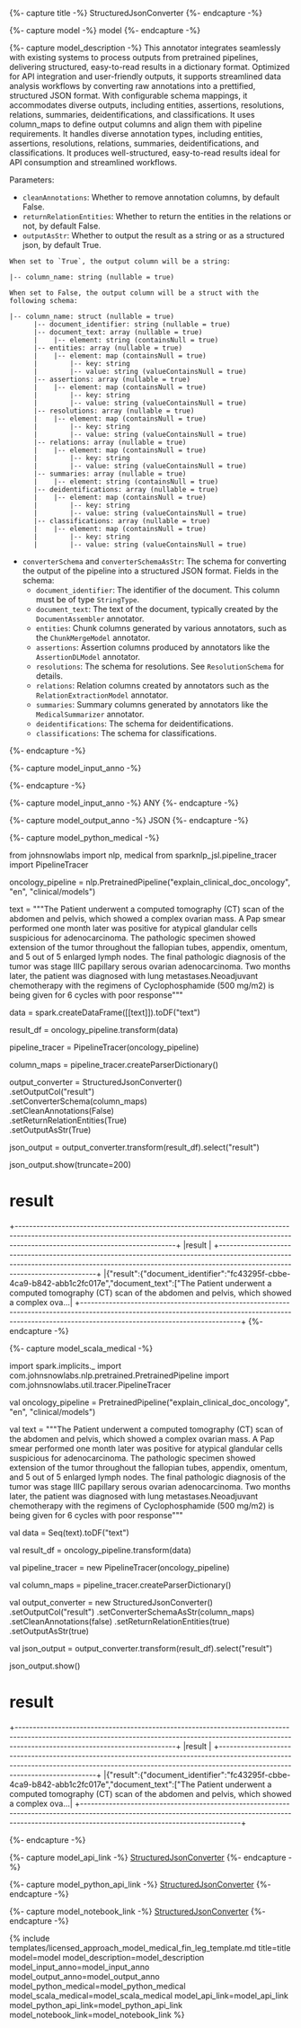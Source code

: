 {%- capture title -%}
StructuredJsonConverter
{%- endcapture -%}

{%- capture model -%}
model
{%- endcapture -%}

{%- capture model_description -%}
This annotator integrates seamlessly with existing systems to process outputs from pretrained pipelines, delivering structured, easy-to-read results in a dictionary format. 
Optimized for API integration and user-friendly outputs, it supports streamlined data analysis workflows by converting raw annotations into a prettified, structured JSON format.
With configurable schema mappings, it accommodates diverse outputs, including entities, assertions, resolutions, relations, summaries, deidentifications, and classifications. 
It uses column_maps to define output columns and align them with pipeline requirements. It handles diverse annotation types, including entities, assertions, resolutions, relations, summaries, deidentifications, and classifications.
It produces well-structured, easy-to-read results ideal for API consumption and streamlined workflows.

Parameters:

- `cleanAnnotations`: Whether to remove annotation columns, by default False.
- `returnRelationEntities`: Whether to return the entities in the relations or not, by default False.
- `outputAsStr`:  Whether to output the result as a string or as a structured json, by default True.
```plaintext
When set to `True`, the output column will be a string:

|-- column_name: string (nullable = true)

When set to False, the output column will be a struct with the following schema:

|-- column_name: struct (nullable = true)
      |-- document_identifier: string (nullable = true)
      |-- document_text: array (nullable = true)
      |    |-- element: string (containsNull = true)
      |-- entities: array (nullable = true)
      |    |-- element: map (containsNull = true)
      |        |-- key: string
      |        |-- value: string (valueContainsNull = true)
      |-- assertions: array (nullable = true)
      |    |-- element: map (containsNull = true)
      |        |-- key: string
      |        |-- value: string (valueContainsNull = true)
      |-- resolutions: array (nullable = true)
      |    |-- element: map (containsNull = true)
      |        |-- key: string
      |        |-- value: string (valueContainsNull = true)
      |-- relations: array (nullable = true)
      |    |-- element: map (containsNull = true)
      |        |-- key: string
      |        |-- value: string (valueContainsNull = true)
      |-- summaries: array (nullable = true)
      |    |-- element: string (containsNull = true)
      |-- deidentifications: array (nullable = true)
      |    |-- element: map (containsNull = true)
      |        |-- key: string
      |        |-- value: string (valueContainsNull = true)
      |-- classifications: array (nullable = true)
      |    |-- element: map (containsNull = true)
      |        |-- key: string
      |        |-- value: string (valueContainsNull = true)
```
- `converterSchema` and `converterSchemaAsStr`: The schema for converting the output of the pipeline into a structured JSON format. Fields in the schema:
  - `document_identifier`: The identifier of the document. This column must be of type `StringType`.
  - `document_text`: The text of the document, typically created by the `DocumentAssembler` annotator.
  - `entities`: Chunk columns generated by various annotators, such as the `ChunkMergeModel` annotator.
  - `assertions`: Assertion columns produced by annotators like the `AssertionDLModel` annotator.
  - `resolutions`: The schema for resolutions. See `ResolutionSchema` for details.
  - `relations`: Relation columns created by annotators such as the `RelationExtractionModel` annotator.
  - `summaries`: Summary columns generated by annotators like the `MedicalSummarizer` annotator.
  - `deidentifications`: The schema for deidentifications.
  - `classifications`: The schema for classifications.
  
{%- endcapture -%}

{%- capture model_input_anno -%}


{%- endcapture -%}

{%- capture model_input_anno -%}
ANY
{%- endcapture -%}

{%- capture model_output_anno -%}
JSON
{%- endcapture -%}

{%- capture model_python_medical -%}

from johnsnowlabs import nlp, medical
from sparknlp_jsl.pipeline_tracer import PipelineTracer

oncology_pipeline = nlp.PretrainedPipeline("explain_clinical_doc_oncology", "en", "clinical/models")

text = """The Patient underwent a computed tomography (CT) scan of the abdomen and pelvis, which showed a complex ovarian mass. A Pap smear performed one month later was positive for atypical glandular cells suspicious for adenocarcinoma. The pathologic specimen showed extension of the tumor throughout the fallopian tubes, appendix, omentum, and 5 out of 5 enlarged lymph nodes. The final pathologic diagnosis of the tumor was stage IIIC papillary serous ovarian adenocarcinoma. Two months later, the patient was diagnosed with lung metastases.Neoadjuvant chemotherapy with the regimens of Cyclophosphamide (500 mg/m2) is being given for 6 cycles with poor response"""

data = spark.createDataFrame([[text]]).toDF("text")

result_df = oncology_pipeline.transform(data)

pipeline_tracer = PipelineTracer(oncology_pipeline)

column_maps = pipeline_tracer.createParserDictionary()

output_converter = StructuredJsonConverter()\
    .setOutputCol("result")\
    .setConverterSchema(column_maps)\
    .setCleanAnnotations(False)\
    .setReturnRelationEntities(True)\
    .setOutputAsStr(True)

json_output = output_converter.transform(result_df).select("result")

json_output.show(truncate=200)

# result

+--------------------------------------------------------------------------------------------------------------------------------------------------------------------------------------------------------+
|result                                                                                                                                                                                                  |
+--------------------------------------------------------------------------------------------------------------------------------------------------------------------------------------------------------+
|{"result":{"document_identifier":"fc43295f-cbbe-4ca9-b842-abb1c2fc017e","document_text":["The Patient underwent a computed tomography (CT) scan of the abdomen and pelvis, which showed a complex ova...|
+--------------------------------------------------------------------------------------------------------------------------------------------------------------------------------------------------------+
{%- endcapture -%}


{%- capture model_scala_medical -%}

import spark.implicits._
import com.johnsnowlabs.nlp.pretrained.PretrainedPipeline
import com.johnsnowlabs.util.tracer.PipelineTracer

val oncology_pipeline = PretrainedPipeline("explain_clinical_doc_oncology", "en", "clinical/models")

val text = """The Patient underwent a computed tomography (CT) scan of the abdomen and pelvis, which showed a complex ovarian mass. A Pap smear performed one month later was positive for atypical glandular cells suspicious for adenocarcinoma. The pathologic specimen showed extension of the tumor throughout the fallopian tubes, appendix, omentum, and 5 out of 5 enlarged lymph nodes. The final pathologic diagnosis of the tumor was stage IIIC papillary serous ovarian adenocarcinoma. Two months later, the patient was diagnosed with lung metastases.Neoadjuvant chemotherapy with the regimens of Cyclophosphamide (500 mg/m2) is being given for 6 cycles with poor response"""

val data = Seq(text).toDF("text")

val result_df  = oncology_pipeline.transform(data)

val pipeline_tracer = new PipelineTracer(oncology_pipeline)

val column_maps = pipeline_tracer.createParserDictionary()

val output_converter = new StructuredJsonConverter()
  .setOutputCol("result")
  .setConverterSchemaAsStr(column_maps)
  .setCleanAnnotations(false)
  .setReturnRelationEntities(true)
  .setOutputAsStr(true)

val json_output = output_converter.transform(result_df).select("result")

json_output.show()

# result
+--------------------------------------------------------------------------------------------------------------------------------------------------------------------------------------------------------+
|result                                                                                                                                                                                                  |
+--------------------------------------------------------------------------------------------------------------------------------------------------------------------------------------------------------+
|{"result":{"document_identifier":"fc43295f-cbbe-4ca9-b842-abb1c2fc017e","document_text":["The Patient underwent a computed tomography (CT) scan of the abdomen and pelvis, which showed a complex ova...|
+--------------------------------------------------------------------------------------------------------------------------------------------------------------------------------------------------------+

{%- endcapture -%}

{%- capture model_api_link -%}
[StructuredJsonConverter](https://nlp.johnsnowlabs.com/licensed/api/com/johnsnowlabs/nlp/annotators/parser/StructuredJsonConverter.html)
{%- endcapture -%}

{%- capture model_python_api_link -%}
[StructuredJsonConverter](https://nlp.johnsnowlabs.com/licensed/api/python/reference/autosummary/sparknlp_jsl/annotator/parser/StructuredJsonConverter/index.html)
{%- endcapture -%}

{%- capture model_notebook_link -%}
[StructuredJsonConverter](https://github.com/JohnSnowLabs/spark-nlp-workshop/blob/master/Spark_NLP_Udemy_MOOC/Healthcare_NLP/StructuredJsonConverter.ipynb)
{%- endcapture -%}

{% include templates/licensed_approach_model_medical_fin_leg_template.md
title=title
model=model
model_description=model_description
model_input_anno=model_input_anno
model_output_anno=model_output_anno
model_python_medical=model_python_medical
model_scala_medical=model_scala_medical
model_api_link=model_api_link
model_python_api_link=model_python_api_link
model_notebook_link=model_notebook_link
%}
